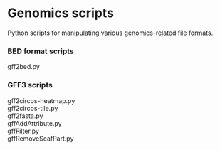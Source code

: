 # Genomics scripts
Python scripts for manipulating various genomics-related file formats.

### BED format scripts
gff2bed.py

### GFF3 scripts
gff2circos-heatmap.py \
gff2circos-tile.py \
gff2fasta.py \
gffAddAttribute.py \
gffFilter.py \
gffRemoveScafPart.py
